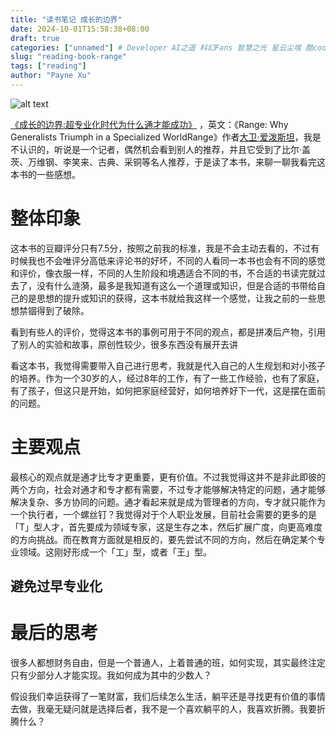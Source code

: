 ```yaml
---
title: "读书笔记 成长的边界"
date: 2024-10-01T15:58:38+08:00
draft: true
categories: ["unnamed"] # Developer AI之遥 科幻Fans 智慧之光 星云尘埃 酷cool玩 读书 随笔
slug: "reading-book-range"
tags: ["reading"]
author: "Payne Xu"
---
```

![alt text](https://fliaping-blog.oss-rg-china-mainland.aliyuncs.com/storage/2024-10-17/21-44/image.png)

[《成长的边界:超专业化时代为什么通才能成功》](https://book.douban.com/subject/35410754/) ，英文：《Range: Why Generalists Triumph in a Specialized WorldRange》作者[大卫·爱泼斯坦](https://book.douban.com/search/%E5%A4%A7%E5%8D%AB%C2%B7%E7%88%B1%E6%B3%BC%E6%96%AF%E5%9D%A6)，我是不认识的，听说是一个记者，偶然机会看到别人的推荐，并且它受到了比尔·盖茨、万维钢、李笑来、古典、采铜等名人推荐，于是读了本书，来聊一聊我看完这本书的一些感想。


# 整体印象

这本书的豆瓣评分只有7.5分，按照之前我的标准，我是不会主动去看的，不过有时候我也不会唯评分高低来评论书的好坏，不同的人看同一本书也会有不同的感觉和评价，像衣服一样，不同的人生阶段和境遇适合不同的书，不合适的书读完就过去了，没有什么涟漪，最多是我知道有这么一个道理或知识，但是合适的书带给自己的是思想的提升或知识的获得，这本书就给我这样一个感觉，让我之前的一些思想禁锢得到了破除。


看到有些人的评价，觉得这本书的事例可用于不同的观点，都是拼凑后产物，引用了别人的实验和故事，原创性较少，很多东西没有展开去讲


看这本书，我觉得需要带入自己进行思考，我就是代入自己的人生规划和对小孩子的培养。作为一个30岁的人，经过8年的工作，有了一些工作经验，也有了家庭，有了孩子，但这只是开始，如何把家庭经营好，如何培养好下一代，这是摆在面前的问题。



# 主要观点


最核心的观点就是通才比专才更重要，更有价值。不过我觉得这并不是非此即彼的两个方向，社会对通才和专才都有需要，不过专才能够解决特定的问题，通才能够解决复杂、多方协同的问题。通才看起来就是成为管理者的方向，专才就只能作为一个执行者，一个螺丝钉？我觉得对于个人职业发展，目前社会需要的更多的是「T」型人才，首先要成为领域专家，这是生存之本，然后扩展广度，向更高难度的方向挑战。而在教育方面就是相反的，要先尝试不同的方向，然后在确定某个专业领域。这刚好形成一个「工」型，或者「王」型。

## 避免过早专业化



# 最后的思考

很多人都想财务自由，但是一个普通人，上着普通的班，如何实现，其实最终注定只有少部分人才能实现。我如何成为其中的少数人？



假设我们幸运获得了一笔财富，我们后续怎么生活，躺平还是寻找更有价值的事情去做，我毫无疑问就是选择后者，我不是一个喜欢躺平的人，我喜欢折腾。我要折腾什么？
